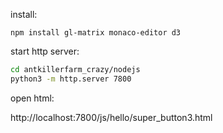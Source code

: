 install:

`npm install gl-matrix monaco-editor d3`

start http server:

```bash
cd antkillerfarm_crazy/nodejs
python3 -m http.server 7800
```

open html:

http://localhost:7800/js/hello/super_button3.html
